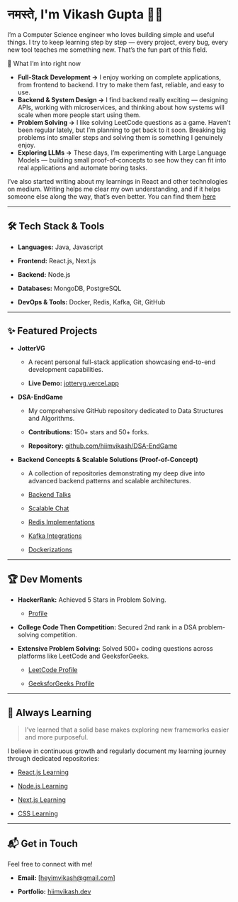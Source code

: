 # नमस्ते, I'm Vikash Gupta 🙏🏻

I’m a Computer Science engineer who loves building simple and useful things. I try to keep learning step by step — every project, every bug, every new tool teaches me something new. That’s the fun part of this field.

🚀 What I’m into right now

- **Full-Stack Development →** I enjoy working on complete applications, from frontend to backend. I try to make them fast, reliable, and easy to use.
- **Backend & System Design →** I find backend really exciting — designing APIs, working with microservices, and thinking about how systems will scale when more people start using them.
- **Problem Solving →** I like solving LeetCode questions as a game. Haven’t been regular lately, but I’m planning to get back to it soon. Breaking big problems into smaller steps and solving them is something I genuinely enjoy.
- **Exploring LLMs →** These days, I’m experimenting with Large Language Models — building small proof-of-concepts to see how they can fit into real applications and automate boring tasks.

I’ve also started writing about my learnings in React and other technologies on medium. Writing helps me clear my own understanding, and if it helps someone else along the way, that’s even better. You can find them [here](https://hiimvikash.medium.com/)

---

## 🛠️ Tech Stack & Tools

* **Languages:** Java, Javascript

* **Frontend:** React.js, Next.js

* **Backend:** Node.js

* **Databases:** MongoDB, PostgreSQL

* **DevOps & Tools:** Docker, Redis, Kafka, Git, GitHub

---

## ✨ Featured Projects

* **JotterVG**

    * A recent personal full-stack application showcasing end-to-end development capabilities.

    * **Live Demo:** [jottervg.vercel.app](https://jottervg.vercel.app)

* **DSA-EndGame**

    * My comprehensive GitHub repository dedicated to Data Structures and Algorithms.

    * **Contributions:** 150+ stars and 50+ forks.

    * **Repository:** [github.com/hiimvikash/DSA-EndGame](https://github.com/hiimvikash/DSA-EndGame)

* **Backend Concepts & Scalable Solutions (Proof-of-Concept)**

    * A collection of repositories demonstrating my deep dive into advanced backend patterns and scalable architectures.

    * [Backend Talks](https://github.com/hiimvikash/backendtalks)

    * [Scalable Chat](https://github.com/hiimvikash/scalablechat)

    * [Redis Implementations](https://github.com/hiimvikash/redis)

    * [Kafka Integrations](https://github.com/hiimvikash/kafka)

    * [Dockerizations](https://github.com/hiimvikash/docker)

---

## 🏆 Dev Moments

* **HackerRank:** Achieved 5 Stars in Problem Solving.

    * [Profile](https://hackerrank.com/profile/itzvikashgupta)

* **College Code Then Competition:** Secured 2nd rank in a DSA problem-solving competition.

* **Extensive Problem Solving:** Solved 500+ coding questions across platforms like LeetCode and GeeksforGeeks.

    * [LeetCode Profile](https://leetcode.com/hiimvikash)

    * [GeeksforGeeks Profile](https://geeksforgeeks.org/user/heyiamvikash)

---

## 🌱 Always Learning
> I’ve learned that a solid base makes exploring new frameworks easier and more purposeful.

I believe in continuous growth and regularly document my learning journey through dedicated repositories:

* [React.js Learning](https://github.com/hiimvikash/reactjs)

* [Node.js Learning](https://github.com/hiimvikash/nodejs)

* [Next.js Learning](https://github.com/hiimvikash/nextjs)

* [CSS Learning](https://github.com/hiimvikash/css/blob/main/README.md)

---

## 📬 Get in Touch

Feel free to connect with me!

* **Email:** \[heyimvikash@gmail.com\]

* **Portfolio:** [hiimvikash.dev](https://hiimvikash.dev)

